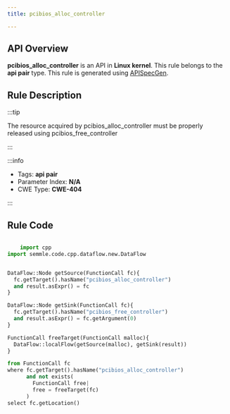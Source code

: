 ```yaml
---
title: pcibios_alloc_controller

---
```



## API Overview
**pcibios_alloc_controller** is an API in **Linux kernel**. This rule belongs to the **api pair** type. This rule is generated using [APISpecGen](../../tools/APISpecGen).
## Rule Description

:::tip

The resource acquired by pcibios_alloc_controller must be properly released using pcibios_free_controller

:::

:::info

- Tags: **api pair**
- Parameter Index: **N/A**
- CWE Type: **CWE-404**

:::

## Rule Code
```python

    import cpp
import semmle.code.cpp.dataflow.new.DataFlow


DataFlow::Node getSource(FunctionCall fc){
  fc.getTarget().hasName("pcibios_alloc_controller")
  and result.asExpr() = fc
}

DataFlow::Node getSink(FunctionCall fc){
  fc.getTarget().hasName("pcibios_free_controller")
  and result.asExpr() = fc.getArgument(0)
}

FunctionCall freeTarget(FunctionCall malloc){
  DataFlow::localFlow(getSource(malloc), getSink(result))
}

from FunctionCall fc
where fc.getTarget().hasName("pcibios_alloc_controller")
      and not exists(
        FunctionCall free| 
        free = freeTarget(fc)
      )
select fc.getLocation()

    
```